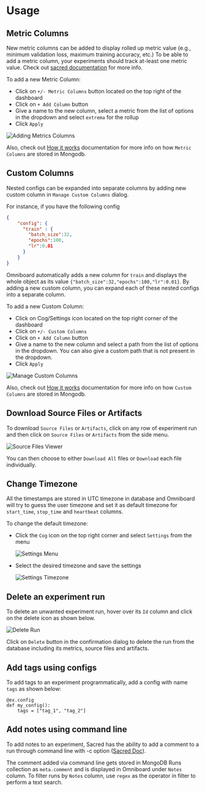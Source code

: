 # Usage

## Metric Columns

New metric columns can be added to display rolled up metric value (e.g., minimum validation loss, maximum training accuracy, etc.)
To be able to add a metric column, your experiments should track at-least one metric value. 
Check out [sacred documentation](https://sacred.readthedocs.io/en/latest/collected_information.html#metrics-api) for more info.

To add a new Metric Column:
- Click on `+/- Metric Columns` button located on the top right 
of the dashboard
- Click on `+ Add Column` button
- Give a name to the new column, select a metric from the list of options in the dropdown
and select `extrema` for the rollup
- Click `Apply`

![Adding Metrics Columns](https://raw.githubusercontent.com/vivekratnavel/omniboard/master/docs/assets/screenshots/adding-metrics.png)

Also, check out [How it works](https://vivekratnavel.github.io/omniboard/#/quick-start?id=metric-columns) documentation for more info on how `Metric Columns` are stored in Mongodb.

## Custom Columns

Nested configs can be expanded into separate columns by adding new custom column
in `Manage Custom Columns` dialog.

For instance, if you have the following config
```json
{
    "config": {
      "train" : {
        "batch_size":32,
        "epochs":100,
        "lr":0.01
      }
    }
}
```
Omniboard automatically adds a new column for `train` and displays the whole
object as its value `{"batch_size":32,"epochs":100,"lr":0.01}`. By adding a
new custom column, you can expand each of these nested configs into a separate column.

To add a new Custom Column:

- Click on Cog/Settings icon located on the top right corner of the dashboard
- Click on `+/- Custom Columns`
- Click on `+ Add Column` button
- Give a name to the new column and select a path from the list of options in the dropdown. You can also give a custom path that is not present in the dropdown. 
- Click `Apply`

![Manage Custom Columns](https://raw.githubusercontent.com/vivekratnavel/omniboard/master/docs/assets/screenshots/manage-custom-columns.png)

Also, check out [How it works](https://vivekratnavel.github.io/omniboard/#/quick-start?id=custom-columns) documentation for more info on how `Custom Columns` are stored in Mongodb.

## Download Source Files or Artifacts

To download `Source Files` or `Artifacts`, click on any row of experiment run
and then click on `Source Files` or `Artifacts` from the side menu.

![Source Files Viewer](https://raw.githubusercontent.com/vivekratnavel/omniboard/master/docs/assets/screenshots/source-file-view.png)

You can then choose to either `Download All` files or `Download` each file individually.

## Change Timezone

All the timestamps are stored in UTC timezone in database and Omniboard 
will try to guess the user timezone and set it as default timezone for 
`start_time`, `stop_time` and `heartbeat` columns. 

To change the default timezone:
- Click the `Cog` icon on the top right corner and select `Settings` from the menu

  ![Settings Menu](https://raw.githubusercontent.com/vivekratnavel/omniboard/master/docs/assets/screenshots/settings-menu.png)
 
- Select the desired timezone and save the settings

  ![Settings Timezone](https://raw.githubusercontent.com/vivekratnavel/omniboard/master/docs/assets/screenshots/settings-timezone.png)

## Delete an experiment run

To delete an unwanted experiment run, hover over its `Id` column and click on the delete icon as shown below.

![Delete Run](https://raw.githubusercontent.com/vivekratnavel/omniboard/master/docs/assets/screenshots/delete-run.png)

Click on `Delete` button in the confirmation dialog to delete the run from the database including its metrics, source files and artifacts.

## Add tags using configs

To add tags to an experiment programmatically, add a config with name `tags` as shown below:

```
@ex.config
def my_config():
    tags = ["tag_1", "tag_2"]
```

## Add notes using command line

To add notes to an experiment, Sacred has the ability to add a comment to a run through command line with -c option ([Sacred Doc](https://sacred.readthedocs.io/en/stable/command_line.html#comment)). 

The comment added via command line gets stored in MongoDB Runs collection as `meta.comment` and is displayed in Omniboard under `Notes` column.
To filter runs by `Notes` column, use `regex` as the operator in filter to perform a text search.
